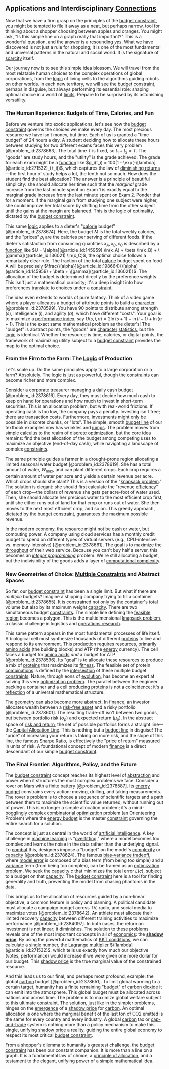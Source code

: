 ## Applications and Interdisciplinary [Connections](@article_id:193345)

Now that we have a firm grasp on the principles of the [budget constraint](@article_id:146456), you might be tempted to file it away as a neat, but perhaps narrow, tool for thinking about a shopper choosing between apples and oranges. You might ask, "Is this simple line on a graph really that important?" This is a wonderful question, and the answer is a resounding *yes*. What we have discovered is not just a rule for shopping; it is one of the most fundamental and universal patterns in the natural and social world. It is the signature of [scarcity](@article_id:139346) itself.

Our journey now is to see this simple idea blossom. We will travel from the most relatable human choices to the complex operations of global corporations, from the [logic](@article_id:266330) of living cells to the algorithms guiding robots on other worlds. In each new territory, we will see the [budget constraint](@article_id:146456), perhaps in disguise, but always performing its essential role: shaping optimal choice in a world of [limits](@article_id:140450). Prepare to be surprised by its astonishing versatility.

### The Human Experience: Budgets of Time, Calories, and Fun

Before we venture into exotic applications, let's see how the [budget constraint](@article_id:146456) governs the choices we make every day. The most precious resource we have isn't money, but time. Each of us is granted a "time budget" of 24 hours a day. A student deciding how to allocate these hours between studying for two different exams faces this very problem [@problem_id:2378663]. The total time $T$ is fixed, so $t_1 + t_2 = T$. The "goods" are study hours, and the "utility" is the grade achieved. The grade for each exam might be a [function](@article_id:141001) like $g_i(t_i) = 100(1 - \exp(-\[lambda](@article_id:271532)_i t_i))$, which captures the law of [diminishing returns](@article_id:174953)—the first hour of study helps a lot, the tenth not so much. How does the student find the best allocation? The answer is a principle of beautiful simplicity: she should allocate her time such that the *marginal* grade increase from the last minute spent on Exam 1 is exactly equal to the marginal grade increase from the last minute spent on Exam 2. Ponder that for a moment. If the marginal gain from studying one subject were higher, she could improve her total score by shifting time from the other subject until the gains at the margin are balanced. This is the [logic](@article_id:266330) of optimality, dictated by the [budget constraint](@article_id:146456).

This same [logic](@article_id:266330) applies to a dieter's "[calorie](@article_id:139593) budget" [@problem_id:2378674]. Here, the budget $M$ is the total weekly calories, and the "prices" $p_i$ are the calories per serving of different foods. If the dieter's satisfaction from consuming quantities $x_A, x_B, x_C$ is described by a [function](@article_id:141001) like $U = \[alpha](@article_id:145959) \ln(x_A) + \beta \ln(x_B) + \[gamma](@article_id:136021) \ln(x_C)$, the optimal choice follows a remarkably clear rule. The fraction of the total [calorie](@article_id:139593) budget spent on food A will be precisely $\frac{\[alpha}](@article_id:198664){\[alpha](@article_id:145959) + \beta + \[gamma](@article_id:136021)}$. The allocation of the budget is determined directly by the preference weights. This isn't just a mathematical curiosity; it's a deep insight into how preferences translate to choices under a [constraint](@article_id:203363).

The idea even extends to worlds of pure fantasy. Think of a video game where a player allocates a budget of attribute points to build a [character](@article_id:264898) [@problem_id:2378599]. You have 90 points to distribute among strength ($s$), intelligence ($i$), and agility ($a$), which have different "costs". Your goal is to maximize a [performance index](@article_id:276283), say $U(s,i,a) = 2 \ln(s+1) + \ln(i+1) + \ln(a+1)$. This is the exact same mathematical problem as the dieter's! The "budget" is abstract points, the "goods" are [character](@article_id:264898) [statistics](@article_id:260282), but the [logic](@article_id:266330) is identical. Whether the resource is time, calories, or digital points, the framework of maximizing utility subject to a [budget constraint](@article_id:146456) provides the map to the optimal choice.

### From the Firm to the Farm: The [Logic](@article_id:266330) of Production

Let's scale up. Do the same principles apply to a large corporation or a farm? Absolutely. The [logic](@article_id:266330) is just as powerful, though the [constraints](@article_id:149214) can become richer and more complex.

Consider a corporate treasurer managing a daily cash budget [@problem_id:2378616]. Every day, they must decide how much cash to keep on hand for operations and how much to invest in short-term securities. This is an allocation problem, but with real-world frictions. If operating cash is too low, the company pays a penalty. Investing isn't free; there are transaction costs. Furthermore, investments might only be possible in discrete chunks, or "lots". The simple, smooth [budget line](@article_id:146112) of our textbook examples now has wrinkles and [jumps](@article_id:273296). The problem moves from simple [calculus](@article_id:145546) to the realm of [discrete optimization](@article_id:177898), but the core idea remains: find the best allocation of the budget among competing uses to maximize an objective (end-of-day cash), while navigating a landscape of complex [constraints](@article_id:149214).

The same principle guides a farmer in a drought-prone region allocating a limited seasonal water budget [@problem_id:2378619]. She has a total amount of water, $W_{\max}$, and can plant different crops. Each crop requires a certain amount of water per acre and yields a certain revenue per acre. Which crops should she plant? This is a version of the "[knapsack problem](@article_id:271922)." The solution is elegant: she should first calculate the "revenue [efficiency](@article_id:165255)" of each crop—the dollars of revenue she gets per acre-foot of water used. Then, she should allocate her precious water to the most efficient crop first, until she either runs out of land for that crop or runs out of water. She then moves to the next most efficient crop, and so on. This greedy approach, dictated by the [budget constraint](@article_id:146456), guarantees the maximum possible revenue.

In the modern economy, the resource might not be cash or water, but computing power. A company using cloud services has a monthly credit budget to spend on different types of virtual servers (e.g., CPU-intensive vs. memory-intensive) [@problem_id:2378661]. The goal is to maximize the [throughput](@article_id:271308) of their web service. Because you can't buy half a server, this becomes an *[integer programming](@article_id:177892)* problem. We're still allocating a budget, but the indivisibility of the goods adds a layer of [computational complexity](@article_id:146564).

### New Geometries of Choice: [Multiple Constraints](@article_id:271497) and Abstract Spaces

So far, our [budget constraint](@article_id:146456) has been a single limit. But what if there are *multiple* budgets? Imagine a shipping company trying to fill a container [@problem_id:2378655]. It is constrained not only by the container's total volume but also by its maximum weight [capacity](@article_id:268736). There are two simultaneous budget [constraints](@article_id:149214). The simple line defining the [feasible region](@article_id:136128) becomes a polygon. This is the multidimensional [knapsack problem](@article_id:271922), a classic challenge in logistics and [operations research](@article_id:145041).

This same pattern appears in the most fundamental processes of life itself. A biological cell must synthesize thousands of different [proteins](@article_id:264508) to live and respond to its environment. This production requires resources, primarily [amino acids](@article_id:140127) (the building blocks) and ATP (the [energy](@article_id:149697) currency). The cell faces a budget for [amino acids](@article_id:140127) *and* a budget for ATP [@problem_id:2378596]. Its "goal" is to allocate these resources to produce a mix of [proteins](@article_id:264508) that maximizes its [fitness](@article_id:154217). The feasible set of protein [combinations](@article_id:262445) is defined by the [intersection](@article_id:159395) of these multiple budget [constraints](@article_id:149214). Nature, through eons of [evolution](@article_id:143283), has become an expert at solving this very [optimization problem](@article_id:266255). The parallel between the engineer packing a container and a cell producing [proteins](@article_id:264508) is not a coincidence; it's a [reflection](@article_id:161616) of a universal mathematical structure.

The [geometry](@article_id:199231) can also become more abstract. In [finance](@article_id:144433), an investor allocates wealth between a [risk-free asset](@article_id:145502) and a risky portfolio [@problem_id:2378601]. The resulting trade-off isn't between two goods, but between [portfolio risk](@article_id:260462) ($\sigma_p$) and expected return ($\mu_p$). In the abstract space of [risk and return](@article_id:138901), the set of possible portfolios forms a straight line—the [Capital Allocation Line](@article_id:138765). This is nothing but a [budget line](@article_id:146112) in disguise! The "price" of increasing your return is taking on more risk, and the slope of this line, the famous [Sharpe Ratio](@article_id:136330), is effectively the "price of return" measured in units of risk. A foundational concept of modern [finance](@article_id:144433) is a direct descendant of our simple [budget constraint](@article_id:146456).

### The Final Frontier: Algorithms, Policy, and the Future

The [budget constraint](@article_id:146456) concept reaches its highest level of [abstraction](@article_id:180488) and power when it structures the most complex problems we face. Consider a rover on Mars with a finite battery [@problem_id:2378587]. Its [energy budget](@article_id:200533) constrains every action: moving, drilling, and taking measurements. The rover's problem is to choose a sequence of scientific targets and a path between them to maximize the scientific value returned, without running out of power. This is no longer a simple allocation problem; it's a mind-bogglingly complex [combinatorial optimization](@article_id:264489) problem (an Orienteering Problem) where the [energy budget](@article_id:200533) is the master [constraint](@article_id:203363) governing the entire search for a solution.

The concept is just as central in the world of [artificial intelligence](@article_id:267458). A key challenge in [machine learning](@article_id:139279) is "[overfitting](@article_id:138599)," where a model becomes too complex and learns the noise in the data rather than the underlying signal. To [combat](@article_id:263650) this, designers impose a "budget" on the model's [complexity](@article_id:265609) or [capacity](@article_id:268736) [@problem_id:2378624]. The famous [bias-variance tradeoff](@article_id:138328), where [model error](@article_id:175321) is composed of a bias term (from being too simple) and a [variance](@article_id:148683) term (from being too complex), can be framed as an [optimization problem](@article_id:266255). We seek the [capacity](@article_id:268736) $c$ that minimizes the total error $L(c)$, subject to a budget on that [capacity](@article_id:268736). The [budget constraint](@article_id:146456) here is a tool for finding generality and truth, preventing the model from chasing phantoms in the data.

This brings us to the allocation of resources guided by a non-linear objective, a common feature in policy and planning. A political candidate must allocate a campaign budget across TV, radio, and social media to maximize votes [@problem_id:2378642]. An athlete must allocate their limited recovery [capacity](@article_id:268736) between different training activities to maximize performance [@problem_id:2384097]. In both cases, the return on investment is not linear; it diminishes. The solution to these problems reveals one of the most important concepts in all of [economics](@article_id:271560): the **[shadow price](@article_id:136543)**. By using the powerful mathematics of [KKT conditions](@article_id:144113), we can calculate a single number, the [Lagrange multiplier](@article_id:144069) $\[lambda](@article_id:271532)$, which tells us exactly how much our objective (votes, performance) would increase if we were given one more dollar for our budget. This [shadow price](@article_id:136543) is the true marginal value of the constrained resource.

And this leads us to our final, and perhaps most profound, example: the global [carbon](@article_id:149718) budget [@problem_id:2378651]. To limit global warming to a certain target, humanity has a finite remaining "budget" of [carbon dioxide](@article_id:184435) it can emit into the atmosphere. This global budget must be allocated across nations and across time. The problem is to maximize global welfare subject to this ultimate [constraint](@article_id:203363). The solution, just like in the simpler problems, hinges on the [emergence](@article_id:140664) of a [shadow price](@article_id:136543) for [carbon](@article_id:149718). An optimal allocation is one where the marginal benefit of the last ton of CO2 emitted is the same for every country and every industry. A global [carbon](@article_id:149718) tax or [cap-and-trade](@article_id:187143) system is nothing more than a policy mechanism to make this single, unifying [shadow price](@article_id:136543) a reality, guiding the entire global economy to respect its most critical [budget constraint](@article_id:146456).

From a shopper's dilemma to humanity's greatest challenge, the [budget constraint](@article_id:146456) has been our constant companion. It is more than a line on a graph. It is a fundamental law of choice, a [principle of allocation](@article_id:189188), and a testament to the elegant, unifying power of a simple mathematical idea.
